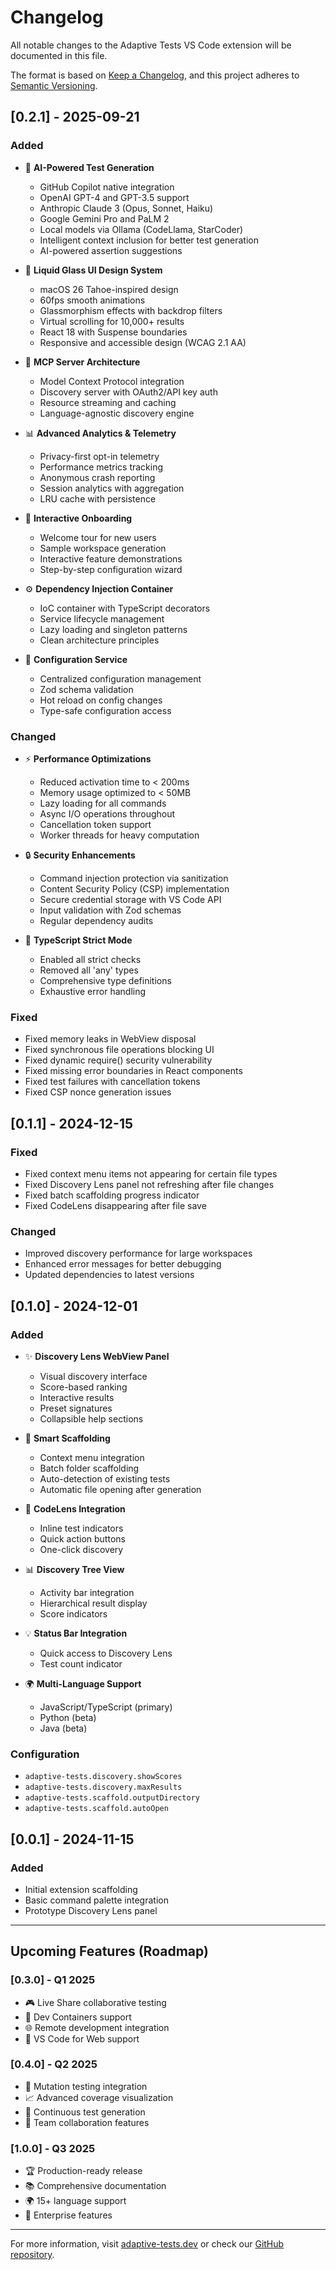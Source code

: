 # Changelog

All notable changes to the Adaptive Tests VS Code extension will be documented in this file.

The format is based on [Keep a Changelog](https://keepachangelog.com/en/1.0.0/),
and this project adheres to [Semantic Versioning](https://semver.org/spec/v2.0.0.html).

## [0.2.1] - 2025-09-21

### Added

- 🤖 **AI-Powered Test Generation**
  - GitHub Copilot native integration
  - OpenAI GPT-4 and GPT-3.5 support
  - Anthropic Claude 3 (Opus, Sonnet, Haiku)
  - Google Gemini Pro and PaLM 2
  - Local models via Ollama (CodeLlama, StarCoder)
  - Intelligent context inclusion for better test generation
  - AI-powered assertion suggestions

- 🎨 **Liquid Glass UI Design System**
  - macOS 26 Tahoe-inspired design
  - 60fps smooth animations
  - Glassmorphism effects with backdrop filters
  - Virtual scrolling for 10,000+ results
  - React 18 with Suspense boundaries
  - Responsive and accessible design (WCAG 2.1 AA)

- 🚀 **MCP Server Architecture**
  - Model Context Protocol integration
  - Discovery server with OAuth2/API key auth
  - Resource streaming and caching
  - Language-agnostic discovery engine

- 📊 **Advanced Analytics & Telemetry**
  - Privacy-first opt-in telemetry
  - Performance metrics tracking
  - Anonymous crash reporting
  - Session analytics with aggregation
  - LRU cache with persistence

- 🎉 **Interactive Onboarding**
  - Welcome tour for new users
  - Sample workspace generation
  - Interactive feature demonstrations
  - Step-by-step configuration wizard

- ⚙️ **Dependency Injection Container**
  - IoC container with TypeScript decorators
  - Service lifecycle management
  - Lazy loading and singleton patterns
  - Clean architecture principles

- 🔧 **Configuration Service**
  - Centralized configuration management
  - Zod schema validation
  - Hot reload on config changes
  - Type-safe configuration access

### Changed

- ⚡ **Performance Optimizations**
  - Reduced activation time to < 200ms
  - Memory usage optimized to < 50MB
  - Lazy loading for all commands
  - Async I/O operations throughout
  - Cancellation token support
  - Worker threads for heavy computation

- 🔒 **Security Enhancements**
  - Command injection protection via sanitization
  - Content Security Policy (CSP) implementation
  - Secure credential storage with VS Code API
  - Input validation with Zod schemas
  - Regular dependency audits

- 📝 **TypeScript Strict Mode**
  - Enabled all strict checks
  - Removed all 'any' types
  - Comprehensive type definitions
  - Exhaustive error handling

### Fixed

- Fixed memory leaks in WebView disposal
- Fixed synchronous file operations blocking UI
- Fixed dynamic require() security vulnerability
- Fixed missing error boundaries in React components
- Fixed test failures with cancellation tokens
- Fixed CSP nonce generation issues

## [0.1.1] - 2024-12-15

### Fixed

- Fixed context menu items not appearing for certain file types
- Fixed Discovery Lens panel not refreshing after file changes
- Fixed batch scaffolding progress indicator
- Fixed CodeLens disappearing after file save

### Changed

- Improved discovery performance for large workspaces
- Enhanced error messages for better debugging
- Updated dependencies to latest versions

## [0.1.0] - 2024-12-01

### Added

- ✨ **Discovery Lens WebView Panel**
  - Visual discovery interface
  - Score-based ranking
  - Interactive results
  - Preset signatures
  - Collapsible help sections

- 📝 **Smart Scaffolding**
  - Context menu integration
  - Batch folder scaffolding
  - Auto-detection of existing tests
  - Automatic file opening after generation

- 🎯 **CodeLens Integration**
  - Inline test indicators
  - Quick action buttons
  - One-click discovery

- 📊 **Discovery Tree View**
  - Activity bar integration
  - Hierarchical result display
  - Score indicators

- 💡 **Status Bar Integration**
  - Quick access to Discovery Lens
  - Test count indicator

- 🌍 **Multi-Language Support**
  - JavaScript/TypeScript (primary)
  - Python (beta)
  - Java (beta)

### Configuration

- `adaptive-tests.discovery.showScores`
- `adaptive-tests.discovery.maxResults`
- `adaptive-tests.scaffold.outputDirectory`
- `adaptive-tests.scaffold.autoOpen`

## [0.0.1] - 2024-11-15

### Added

- Initial extension scaffolding
- Basic command palette integration
- Prototype Discovery Lens panel

---

## Upcoming Features (Roadmap)

### [0.3.0] - Q1 2025

- 🎮 Live Share collaborative testing
- 🐳 Dev Containers support
- 🌐 Remote development integration
- 📱 VS Code for Web support

### [0.4.0] - Q2 2025

- 🎯 Mutation testing integration
- 📈 Advanced coverage visualization
- 🔄 Continuous test generation
- 🤝 Team collaboration features

### [1.0.0] - Q3 2025

- 🏆 Production-ready release
- 📚 Comprehensive documentation
- 🌍 15+ language support
- 🚀 Enterprise features

---

For more information, visit [adaptive-tests.dev](https://adaptive-tests.dev) or check our [GitHub repository](https://github.com/anon57396/adaptive-tests).
